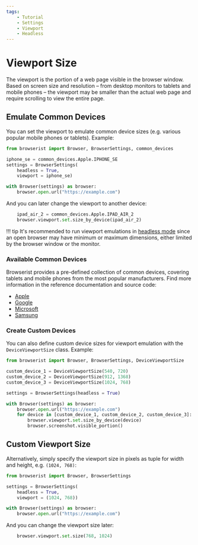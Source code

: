 ```yaml
---
tags:
    - Tutorial
    - Settings
    - Viewport
    - Headless
---
```


# Viewport Size
The viewport is the portion of a web page visible in the browser window. Based on screen size and resolution – from desktop monitors to tablets and mobile phones – the viewport may be smaller than the actual web page and require scrolling to view the entire page.

## Emulate Common Devices
You can set the viewport to emulate common device sizes (e.g. various popular mobile phones or tablets). Example:

```python linenums="1"
from browserist import Browser, BrowserSettings, common_devices

iphone_se = common_devices.Apple.IPHONE_SE
settings = BrowserSettings(
    headless = True,
    viewport = iphone_se)

with Browser(settings) as browser:
    browser.open.url("https://example.com")
```

And you can later change the viewport to another device:

```python title="" linenums="10"
    ipad_air_2 = common_devices.Apple.IPAD_AIR_2
    browser.viewport.set.size_by_device(ipad_air_2)
```

!!! tip
    It's recommended to run viewport emulations in [headless mode](../performance/headless.md) since an open browser may have minimum or maximum dimensions, either limited by the browser window or the monitor.

### Available Common Devices
Browserist provides a pre-defined collection of common devices, covering tablets and mobile phones from the most popular manufacturers. Find more information in the reference documentation and source code:

* [Apple](../../reference/viewport/common_devices/apple.md)
* [Google](../../reference/viewport/common_devices/google.md)
* [Microsoft](../../reference/viewport/common_devices/microsoft.md)
* [Samsung](../../reference/viewport/common_devices/samsung.md)

### Create Custom Devices
You can also define custom device sizes for viewport emulation with the `DeviceViewportSize` class. Example:

```python linenums="1"
from browserist import Browser, BrowserSettings, DeviceViewportSize

custom_device_1 = DeviceViewportSize(540, 720)
custom_device_2 = DeviceViewportSize(912, 1368)
custom_device_3 = DeviceViewportSize(1024, 768)

settings = BrowserSettings(headless = True)

with Browser(settings) as browser:
    browser.open.url("https://example.com")
    for device in [custom_device_1, custom_device_2, custom_device_3]:
        browser.viewport.set.size_by_device(device)
        browser.screenshot.visible_portion()
```

## Custom Viewport Size
Alternatively, simply specify the viewport size in pixels as tuple for width and height, e.g. `(1024, 768)`:

```python linenums="1"
from browserist import Browser, BrowserSettings

settings = BrowserSettings(
    headless = True,
    viewport = (1024, 768))

with Browser(settings) as browser:
    browser.open.url("https://example.com")
```

And you can change the viewport size later:

```python title="" linenums="9"
    browser.viewport.set.size(768, 1024)
```
